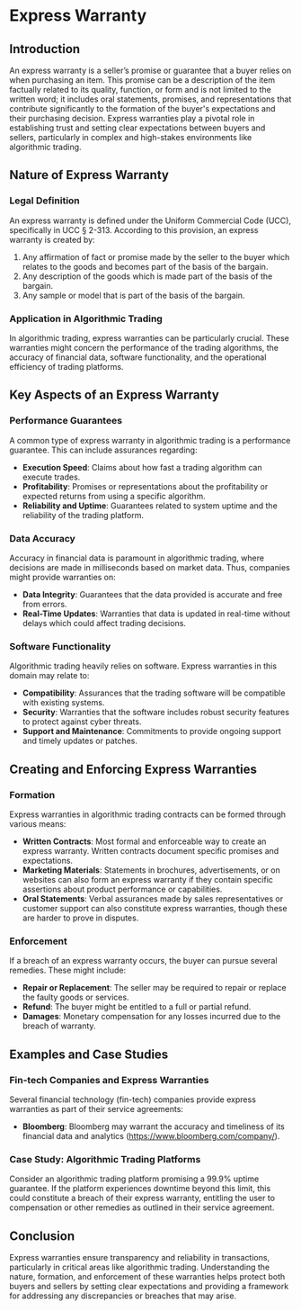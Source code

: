 # Express Warranty

## Introduction

An express warranty is a seller’s promise or guarantee that a buyer relies on when purchasing an item. This promise can be a description of the item factually related to its quality, function, or form and is not limited to the written word; it includes oral statements, promises, and representations that contribute significantly to the formation of the buyer's expectations and their purchasing decision. Express warranties play a pivotal role in establishing trust and setting clear expectations between buyers and sellers, particularly in complex and high-stakes environments like algorithmic trading.

## Nature of Express Warranty

### Legal Definition
An express warranty is defined under the Uniform Commercial Code (UCC), specifically in UCC § 2-313. According to this provision, an express warranty is created by:

1. Any affirmation of fact or promise made by the seller to the buyer which relates to the goods and becomes part of the basis of the bargain.
2. Any description of the goods which is made part of the basis of the bargain.
3. Any sample or model that is part of the basis of the bargain.

### Application in Algorithmic Trading
In algorithmic trading, express warranties can be particularly crucial. These warranties might concern the performance of the trading algorithms, the accuracy of financial data, software functionality, and the operational efficiency of trading platforms.

## Key Aspects of an Express Warranty

### Performance Guarantees
A common type of express warranty in algorithmic trading is a performance guarantee. This can include assurances regarding:

- **Execution Speed**: Claims about how fast a trading algorithm can execute trades.
- **Profitability**: Promises or representations about the profitability or expected returns from using a specific algorithm.
- **Reliability and Uptime**: Guarantees related to system uptime and the reliability of the trading platform.

### Data Accuracy
Accuracy in financial data is paramount in algorithmic trading, where decisions are made in milliseconds based on market data. Thus, companies might provide warranties on:

- **Data Integrity**: Guarantees that the data provided is accurate and free from errors.
- **Real-Time Updates**: Warranties that data is updated in real-time without delays which could affect trading decisions.

### Software Functionality
Algorithmic trading heavily relies on software. Express warranties in this domain may relate to:

- **Compatibility**: Assurances that the trading software will be compatible with existing systems.
- **Security**: Warranties that the software includes robust security features to protect against cyber threats.
- **Support and Maintenance**: Commitments to provide ongoing support and timely updates or patches.

## Creating and Enforcing Express Warranties

### Formation
Express warranties in algorithmic trading contracts can be formed through various means:

- **Written Contracts**: Most formal and enforceable way to create an express warranty. Written contracts document specific promises and expectations.
- **Marketing Materials**: Statements in brochures, advertisements, or on websites can also form an express warranty if they contain specific assertions about product performance or capabilities.
- **Oral Statements**: Verbal assurances made by sales representatives or customer support can also constitute express warranties, though these are harder to prove in disputes.

### Enforcement
If a breach of an express warranty occurs, the buyer can pursue several remedies. These might include:

- **Repair or Replacement**: The seller may be required to repair or replace the faulty goods or services.
- **Refund**: The buyer might be entitled to a full or partial refund.
- **Damages**: Monetary compensation for any losses incurred due to the breach of warranty.

## Examples and Case Studies

### Fin-tech Companies and Express Warranties
Several financial technology (fin-tech) companies provide express warranties as part of their service agreements:

- **Bloomberg**: Bloomberg may warrant the accuracy and timeliness of its financial data and analytics (https://www.bloomberg.com/company/).

### Case Study: Algorithmic Trading Platforms
Consider an algorithmic trading platform promising a 99.9% uptime guarantee. If the platform experiences downtime beyond this limit, this could constitute a breach of their express warranty, entitling the user to compensation or other remedies as outlined in their service agreement.

## Conclusion

Express warranties ensure transparency and reliability in transactions, particularly in critical areas like algorithmic trading. Understanding the nature, formation, and enforcement of these warranties helps protect both buyers and sellers by setting clear expectations and providing a framework for addressing any discrepancies or breaches that may arise.